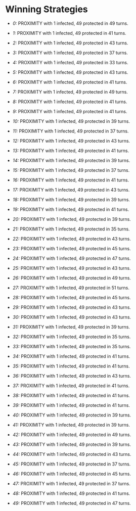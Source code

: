 # Winning Strategies

* _0:_ PROXIMITY with 1 infected, 49 protected in 49 turns.


* _1:_ PROXIMITY with 1 infected, 49 protected in 41 turns.


* _2:_ PROXIMITY with 1 infected, 49 protected in 43 turns.


* _3:_ PROXIMITY with 1 infected, 49 protected in 37 turns.


* _4:_ PROXIMITY with 1 infected, 49 protected in 33 turns.


* _5:_ PROXIMITY with 1 infected, 49 protected in 43 turns.


* _6:_ PROXIMITY with 1 infected, 49 protected in 41 turns.


* _7:_ PROXIMITY with 1 infected, 49 protected in 49 turns.


* _8:_ PROXIMITY with 1 infected, 49 protected in 41 turns.


* _9:_ PROXIMITY with 1 infected, 49 protected in 41 turns.


* _10:_ PROXIMITY with 1 infected, 49 protected in 39 turns.


* _11:_ PROXIMITY with 1 infected, 49 protected in 37 turns.


* _12:_ PROXIMITY with 1 infected, 49 protected in 43 turns.


* _13:_ PROXIMITY with 1 infected, 49 protected in 41 turns.


* _14:_ PROXIMITY with 1 infected, 49 protected in 39 turns.


* _15:_ PROXIMITY with 1 infected, 49 protected in 37 turns.


* _16:_ PROXIMITY with 1 infected, 49 protected in 41 turns.


* _17:_ PROXIMITY with 1 infected, 49 protected in 43 turns.


* _18:_ PROXIMITY with 1 infected, 49 protected in 39 turns.


* _19:_ PROXIMITY with 1 infected, 49 protected in 41 turns.


* _20:_ PROXIMITY with 1 infected, 49 protected in 39 turns.


* _21:_ PROXIMITY with 1 infected, 49 protected in 35 turns.


* _22:_ PROXIMITY with 1 infected, 49 protected in 43 turns.


* _23:_ PROXIMITY with 1 infected, 49 protected in 45 turns.


* _24:_ PROXIMITY with 1 infected, 49 protected in 47 turns.


* _25:_ PROXIMITY with 1 infected, 49 protected in 43 turns.


* _26:_ PROXIMITY with 1 infected, 49 protected in 49 turns.


* _27:_ PROXIMITY with 1 infected, 49 protected in 51 turns.


* _28:_ PROXIMITY with 1 infected, 49 protected in 45 turns.


* _29:_ PROXIMITY with 1 infected, 49 protected in 43 turns.


* _30:_ PROXIMITY with 1 infected, 49 protected in 43 turns.


* _31:_ PROXIMITY with 1 infected, 49 protected in 39 turns.


* _32:_ PROXIMITY with 1 infected, 49 protected in 35 turns.


* _33:_ PROXIMITY with 1 infected, 49 protected in 35 turns.


* _34:_ PROXIMITY with 1 infected, 49 protected in 41 turns.


* _35:_ PROXIMITY with 1 infected, 49 protected in 41 turns.


* _36:_ PROXIMITY with 1 infected, 49 protected in 43 turns.


* _37:_ PROXIMITY with 1 infected, 49 protected in 41 turns.


* _38:_ PROXIMITY with 1 infected, 49 protected in 41 turns.


* _39:_ PROXIMITY with 1 infected, 49 protected in 41 turns.


* _40:_ PROXIMITY with 1 infected, 49 protected in 39 turns.


* _41:_ PROXIMITY with 1 infected, 49 protected in 39 turns.


* _42:_ PROXIMITY with 1 infected, 49 protected in 49 turns.


* _43:_ PROXIMITY with 1 infected, 49 protected in 39 turns.


* _44:_ PROXIMITY with 1 infected, 49 protected in 43 turns.


* _45:_ PROXIMITY with 1 infected, 49 protected in 37 turns.


* _46:_ PROXIMITY with 1 infected, 49 protected in 45 turns.


* _47:_ PROXIMITY with 1 infected, 49 protected in 37 turns.


* _48:_ PROXIMITY with 1 infected, 49 protected in 41 turns.


* _49:_ PROXIMITY with 1 infected, 49 protected in 47 turns.


